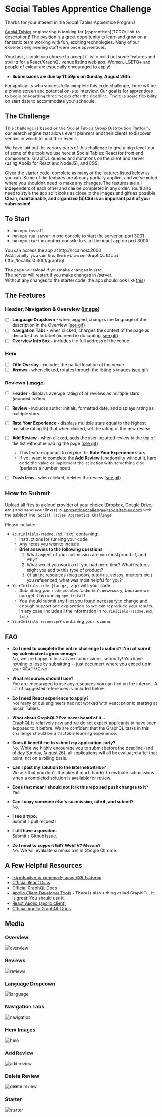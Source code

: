 # Social Tables Apprentice Challenge

Thanks for your interest in the Social Tables Apprentice Program!

[Social Tables](https://www.socialtables.com/) engineering is looking for [apprentices](TODO: link-to-description)! The position is a great opportunity to learn and grow on a fantastic team working with fun, exciting technologies. Many of our excellent engineering staff were once apprentices.

Your task, should you choose to accept it, is to build out some features and styling for a React/GraphQL venue listing web app. Women, LGBTQ+ and people of colour are especially encouraged to apply!

- **Submissions are due by 11:59pm on Sunday, August 26th.**

For applicants who successfully complete this code challenge, there will be a phone screen and potential on-site interview. Our goal is for apprentices to begin onboarding three weeks after the deadline. There is some flexibility on start date to accommodate your schedule.


## The Challenge
This challenge is based on the [Social Tables Group Distribution Platform](http://search.socialtables.com), our search engine that allows event planners and their clients to discover venues in which to hold their events.

We have laid out the various parts of this challenge to give a high level tour of some of the tools we use here at Social Tables: React for front end components, GraphQL queries and mutations on the client and server (using Apollo for React and NodeJS), and CSS.

Given the starter code, complete as many of the features listed below as you can. Some of the features are already partially applied, and we've noted where you shouldn't need to make any changes. The features are all independent of each other and can be completed in any order. You'll also need to style the app so it looks as close to the images and gifs as possible. **Clean, maintainable, and organized (S)CSS is an important part of your submission!**


## To Start
- run `npm install`
- run `npm run server` in one console to start the server on port 3001
- run `npm start` in another console to start the react app on port 3000

You can access the app at http://localhost:3000  
Additionally, you can find the in-browser GraphQL IDE at http://localhost:3001/graphiql  

The page will reload if you make changes in /src.  
The server will restart if you make changes in /server.  
Without any changes to the starter code, the app should look like [this](#starter))


## The Features
### Header, Navigation & Overview ([image](#overview))
- [ ] **Language Dropdown -** when toggled, changes the language of the description in the Overview ([see gif](#language-dropdown))
- [ ] **Navigation Tabs -** when clicked, changes the content of the page as described by its label (no need to do routing, [see gif](#navigation-tabs))
- [ ] **Overview Info Box -** includes the full address of the venue

### Hero
- [ ] **Title Overlay -** includes the partial location of the venue
- [ ] **Arrows -** when clicked, rotates through the listing's images ([see gif](#hero-images))

### Reviews ([image](#reviews))
- [ ] **Header -** displays average rating of all reviews as multiple stars (rounded is fine)
- [ ] **Review -** includes author initials, formatted date, and displays rating as multiple stars
- [ ] **Rate Your Experience -** displays multiple stars equal to the highest possible rating (5) that when clicked, set the rating of the new review
- [ ] **Add Review -** when clicked, adds the user-inputted review to the top of the list without reloading the page ([see gif](#add-review))
	* This feature appears to require the **Rate Your Experience** stars
	* If you want to complete the **Add Review** functionality without it, hard code the value or implement the selection with something else (perhaps a number input)
- [ ] **Trash Icon -** when clicked, deletes the review ([see gif](#delete-review))


## How to Submit
Upload all files to a cloud provider of your choice (Dropbox, Google Drive, etc.) and send your link(s) to [apprenticechallenge@socialtables.com](mailto:apprenticechallenge@socialtables.com) with the subject line: `Social Tables Apprentice Challenge`.

Please include:

* `YourInitials-readme.{md, txt}` containing:
	* Instructions for running your code
	* Any notes you wish to include
	* **Brief answers to the following questions**:
		1. What aspect of your submission are you most proud of, and why?
		1. What would you work on if you had more time? What features might you add to this type of product?
		1. Of all the resources (blog posts, tutorials, videos, mentors etc.) you referenced, what was most helpful for you?
* `YourInitials-code.{tar.gz, zip}` with your code.
	* Submitting your `node-modules` folder isn't necessary, because we can get it by running `npm install`
	* You should submit any files you found necessary to change and enough support and explanation so we can reproduce your results. In any case, include all the information in `YourInitials-readme.{md, txt}`.
* `YourInitials-resume.pdf` containing your resume.


## FAQ
* **Do I need to complete the entire challenge to submit? I'm not sure if my submission is good enough**  
	No, we are happy to look at any submissions, seriously! You have nothing to lose by submitting -- just document where you ended up in your README.md.

* **What resources should I use?**  
	You are encouraged to use any resources you can find on the internet. A list of suggested references is included below.

* **Do I need React experience to apply?**  
	No! Many of our engineers had not worked with React prior to starting at Social Tables.

* **What about GraphQL? I've never heard of it...**  
	GraphQL is relatively new and we do not expect applicants to have been exposed to it before. We are confident that the GraphQL tasks in this challenge should be a tractable learning experience.

* **Does it benefit me to submit my application early?**  
	No. While we highly encourage you to submit before the deadline (end of day Sunday, August 26), all applications will all be evaluated after that point, not on a rolling basis.

* **Can I post my solution to the Internet/GitHub?**  
	We ask that you don't. It makes it much harder to evaluate submissions when a completed solution is available for review.

* **Does that mean I should not fork this repo and push changes to it?**  
	Yes.

* **Can I copy someone else's submission, cite it, and submit?**  
	No.

* **I see a typo.**  
	Submit a pull request!

* **I still have a question.**  
	Submit a Github issue.

* **Do I need to support IE8? WebTV? Mosaic?**  
	No. We will evaluate submissions in Google Chrome.


## A Few Helpful Resources
* [Introduction to commonly used ES6 features](https://zellwk.com/blog/es6/)
* [Official React Docs](https://facebook.github.io/react/docs/hello-world.html)
* [Official GraphQL Docs](https://graphql.org/learn/)
* [Apollo Client Developer Tools](https://blog.apollographql.com/apollo-client-developer-tools-ff89181ebcf) - There is also a thing called GraphiQL. It is great! You should use it.
* [React Apollo (apollo client)](https://www.apollographql.com/docs/react/essentials/queries.html)
* [Official Apollo GraphQL Docs](https://www.apollographql.com/)


## Media
### Overview
![overview](/public/img/overview.png)
### Reviews
![reviews](/public/img/reviews.png)
### Language Dropdown
![language](/public/img/language.gif)
### Navigation Tabs
![navigation](/public/img/navigation.gif)
### Hero Images
![hero](/public/img/hero.gif)
### Add Review
![add review](/public/img/add-review.gif)
### Delete Review
![delete review](/public/img/delete-review.gif)
### Starter
![starter](/public/img/starter.gif)
